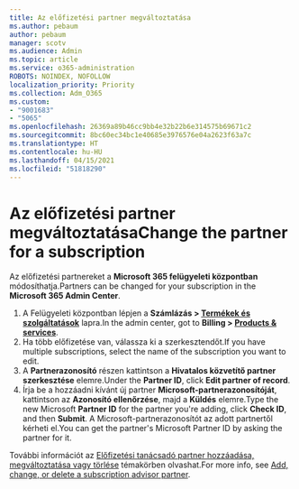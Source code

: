 ```yaml
---
title: Az előfizetési partner megváltoztatása
ms.author: pebaum
author: pebaum
manager: scotv
ms.audience: Admin
ms.topic: article
ms.service: o365-administration
ROBOTS: NOINDEX, NOFOLLOW
localization_priority: Priority
ms.collection: Adm_O365
ms.custom:
- "9001683"
- "5065"
ms.openlocfilehash: 26369a89b46cc9bb4e32b22b6e314575b69671c2
ms.sourcegitcommit: 8bc60ec34bc1e40685e3976576e04a2623f63a7c
ms.translationtype: HT
ms.contentlocale: hu-HU
ms.lasthandoff: 04/15/2021
ms.locfileid: "51818290"
---
```

# <a name="change-the-partner-for-a-subscription"></a><span data-ttu-id="c1d21-102">Az előfizetési partner megváltoztatása</span><span class="sxs-lookup"><span data-stu-id="c1d21-102">Change the partner for a subscription</span></span>

<span data-ttu-id="c1d21-103">Az előfizetési partnereket a **Microsoft 365 felügyeleti központban** módosíthatja.</span><span class="sxs-lookup"><span data-stu-id="c1d21-103">Partners can be changed for your subscription in the **Microsoft 365 Admin Center**.</span></span>

1. <span data-ttu-id="c1d21-104">A Felügyeleti központban lépjen a **Számlázás > [Termékek és szolgáltatások](https://go.microsoft.com/fwlink/p/?linkid=842054)** lapra.</span><span class="sxs-lookup"><span data-stu-id="c1d21-104">In the admin center, got to **Billing > [Products & services](https://go.microsoft.com/fwlink/p/?linkid=842054)**.</span></span> 
2. <span data-ttu-id="c1d21-105">Ha több előfizetése van, válassza ki a szerkesztendőt.</span><span class="sxs-lookup"><span data-stu-id="c1d21-105">If you have multiple subscriptions, select the name of the subscription you want to edit.</span></span> 
3. <span data-ttu-id="c1d21-106">A **Partnerazonosító** részen kattintson a **Hivatalos közvetítő partner szerkesztése** elemre.</span><span class="sxs-lookup"><span data-stu-id="c1d21-106">Under the **Partner ID**, click **Edit partner of record**.</span></span>
4. <span data-ttu-id="c1d21-107">Írja be a hozzáadni kívánt új partner **Microsoft-partnerazonosítóját**, kattintson az **Azonosító ellenőrzése**, majd a **Küldés** elemre.</span><span class="sxs-lookup"><span data-stu-id="c1d21-107">Type the new Microsoft **Partner ID** for the partner you're adding, click **Check ID**, and then **Submit**.</span></span> <span data-ttu-id="c1d21-108">A Microsoft-partnerazonosítót az adott partnertől kérheti el.</span><span class="sxs-lookup"><span data-stu-id="c1d21-108">You can get the partner's Microsoft Partner ID by asking the partner for it.</span></span>

<span data-ttu-id="c1d21-109">További információt az [Előfizetési tanácsadó partner hozzáadása, megváltoztatása vagy törlése](https://docs.microsoft.com/microsoft-365/admin/misc/add-partner) témakörben olvashat.</span><span class="sxs-lookup"><span data-stu-id="c1d21-109">For more info, see [Add, change, or delete a subscription advisor partner](https://docs.microsoft.com/microsoft-365/admin/misc/add-partner).</span></span> 

